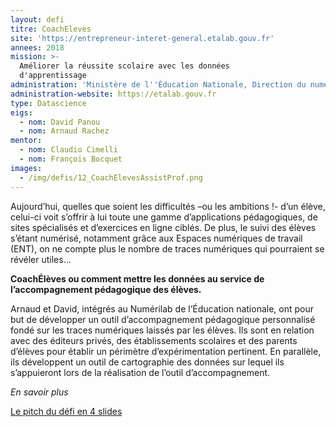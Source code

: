 ```yaml
---
layout: defi
titre: CoachEleves
site: 'https://entrepreneur-interet-general.etalab.gouv.fr'
annees: 2018
mission: >-
  Améliorer la réussite scolaire avec les données
  d'apprentissage
administration: 'Ministère de l''Éducation Nationale, Direction du numérique pour l''éducation'
administration-website: https://etalab.gouv.fr
type: Datascience
eigs:
  - nom: David Panou
  - nom: Arnaud Rachez
mentor:
  - nom: Claudio Cimelli
  - nom: François Bocquet
images:
  - /img/defis/12_CoachElevesAssistProf.png
---
```


Aujourd’hui, quelles que soient les difficultés –ou les ambitions !- d’un élève, celui-ci voit s’offrir à lui toute une gamme d’applications pédagogiques, de sites spécialisés et d’exercices en ligne ciblés. De plus, le suivi des élèves s’étant numérisé, notamment grâce aux Espaces numériques de travail (ENT), on ne compte plus le nombre de traces numériques qui pourraient se révéler utiles...

**CoachÉlèves ou comment mettre les données au service de l’accompagnement pédagogique des élèves.**

Arnaud et David, intégrés au Numérilab de l’Éducation nationale, ont pour but de développer un outil d’accompagnement pédagogique personnalisé fondé sur les traces numériques laissés par les élèves. Ils sont en relation avec des éditeurs privés, des établissements scolaires et des parents d’élèves pour établir un périmètre d’expérimentation pertinent. En parallèle, ils développent un outil de cartographie des données sur lequel ils s’appuieront lors de la réalisation de l’outil d’accompagnement.
 
 _En savoir plus_
 
 [Le pitch du défi en 4 slides](https://www.slideshare.net/secret/75ef9FN8yeRrYK)
